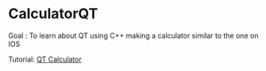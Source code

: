 # CalculatorQT

Goal : To learn about QT using C++ making a calculator similar to the one on IOS

Tutorial:
<a target="direita" href="https://www.youtube.com/watch?v=FhV1ZEVNK08">QT Calculator</a>

